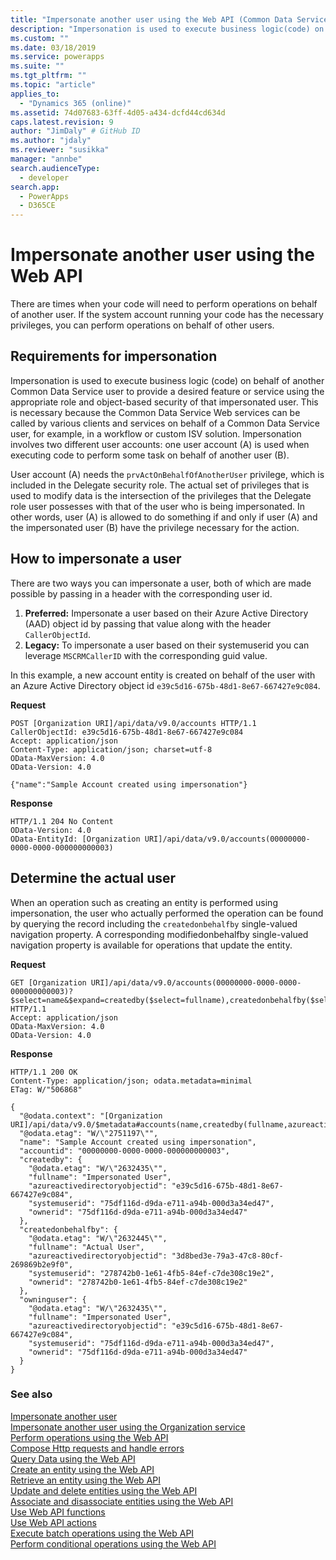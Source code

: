```yaml
---
title: "Impersonate another user using the Web API (Common Data Service)| Microsoft Docs"
description: "Impersonation is used to execute business logic(code) on behalf of another Common Data Service user to provide a desired feature or service using the appropriate role and object-based security of that impersonated user. Read how you can impersonate another user in Common Data Service using the Web API"
ms.custom: ""
ms.date: 03/18/2019
ms.service: powerapps
ms.suite: ""
ms.tgt_pltfrm: ""
ms.topic: "article"
applies_to: 
  - "Dynamics 365 (online)"
ms.assetid: 74d07683-63ff-4d05-a434-dcfd44cd634d
caps.latest.revision: 9
author: "JimDaly" # GitHub ID
ms.author: "jdaly"
ms.reviewer: "susikka"
manager: "annbe"
search.audienceType: 
  - developer
search.app: 
  - PowerApps
  - D365CE
---
```


<!-- TOD0: The higher level topic [Impersonate another user](../impersonate-another-user.md) should include all generic concepts.
This topic should only cover the Web API specific details -->


# Impersonate another user using the Web API

There are times when your code will need to perform operations on behalf of another user. If the system account running your code has the necessary privileges, you can perform operations on behalf of other users.  
  
<a name="bkmk_Requirementsforimpersonation"></a>

## Requirements for impersonation

Impersonation is used to execute business logic (code) on behalf of another Common Data Service user to provide a desired feature or service using the appropriate role and object-based security of that impersonated user. This is necessary because the Common Data Service Web services can be called by various clients and services on behalf of a Common Data Service user, for example, in a workflow or custom ISV solution. Impersonation involves two different user accounts: one user account (A) is used when executing code to perform some task on behalf of another user (B).  
  
User account (A) needs the `prvActOnBehalfOfAnotherUser` privilege, which is included in the Delegate security role. The actual set of privileges that is used to modify data is the intersection of the privileges that the Delegate role user possesses with that of the user who is being impersonated. In other words, user (A) is allowed to do something if and only if user (A) and the impersonated user (B) have the privilege necessary for the action.  
  
<a name="bkmk_Howtoimpersonateauser"></a>

## How to impersonate a user

There are two ways you can impersonate a user, both of which are made possible by passing in a header with the corresponding user id.

 1. **Preferred:** Impersonate a user based on their Azure Active Directory (AAD) object id by passing that value along with the header `CallerObjectId`.
2. **Legacy:** To impersonate a user based on their systemuserid you can leverage `MSCRMCallerID` with the corresponding guid value.

 In this example, a new account entity is created on behalf of the user with an Azure Active Directory object id `e39c5d16-675b-48d1-8e67-667427e9c084`.   
  
 **Request**  
```http 
POST [Organization URI]/api/data/v9.0/accounts HTTP/1.1  
CallerObjectId: e39c5d16-675b-48d1-8e67-667427e9c084  
Accept: application/json  
Content-Type: application/json; charset=utf-8  
OData-MaxVersion: 4.0  
OData-Version: 4.0  
  
{"name":"Sample Account created using impersonation"}  
```  
  
 **Response**  
```http 
HTTP/1.1 204 No Content  
OData-Version: 4.0  
OData-EntityId: [Organization URI]/api/data/v9.0/accounts(00000000-0000-0000-000000000003)  
```  
  
<a name="bkmk_Determinetheactualuser"></a>

## Determine the actual user

When an operation such as creating an entity is performed using impersonation, the user who actually performed the operation can be found by querying the record including the `createdonbehalfby` single-valued navigation property. A corresponding modifiedonbehalfby single-valued navigation property is available for operations that update the entity.  
  
 **Request**

```http 
GET [Organization URI]/api/data/v9.0/accounts(00000000-0000-0000-000000000003)?$select=name&$expand=createdby($select=fullname),createdonbehalfby($select=fullname),owninguser($select=fullname) HTTP/1.1   
Accept: application/json  
OData-MaxVersion: 4.0  
OData-Version: 4.0  
```  
  
 **Response**  
```http 
HTTP/1.1 200 OK  
Content-Type: application/json; odata.metadata=minimal  
ETag: W/"506868"  
  
{
  "@odata.context": "[Organization URI]/api/data/v9.0/$metadata#accounts(name,createdby(fullname,azureactivedirectoryobjectid),createdonbehalfby(fullname,azureactivedirectoryobjectid),owninguser(fullname,azureactivedirectoryobjectid))/$entity",
  "@odata.etag": "W/\"2751197\"",
  "name": "Sample Account created using impersonation",
  "accountid": "00000000-0000-0000-000000000003",
  "createdby": {
    "@odata.etag": "W/\"2632435\"",
    "fullname": "Impersonated User",
    "azureactivedirectoryobjectid": "e39c5d16-675b-48d1-8e67-667427e9c084",
    "systemuserid": "75df116d-d9da-e711-a94b-000d3a34ed47",
    "ownerid": "75df116d-d9da-e711-a94b-000d3a34ed47"
  },
  "createdonbehalfby": {
    "@odata.etag": "W/\"2632445\"",
    "fullname": "Actual User",
    "azureactivedirectoryobjectid": "3d8bed3e-79a3-47c8-80cf-269869b2e9f0",
    "systemuserid": "278742b0-1e61-4fb5-84ef-c7de308c19e2",
    "ownerid": "278742b0-1e61-4fb5-84ef-c7de308c19e2"
  },
  "owninguser": {
    "@odata.etag": "W/\"2632435\"",
    "fullname": "Impersonated User",
    "azureactivedirectoryobjectid": "e39c5d16-675b-48d1-8e67-667427e9c084",
    "systemuserid": "75df116d-d9da-e711-a94b-000d3a34ed47",
    "ownerid": "75df116d-d9da-e711-a94b-000d3a34ed47"
  }
}
```  
  
### See also

[Impersonate another user](../impersonate-another-user.md)<br />
[Impersonate another user using the Organization service](../impersonate-another-user.md#impersonate-another-user-using-the-organization-service)<br />
[Perform operations using the Web API](perform-operations-web-api.md)<br />
[Compose Http requests and handle errors](compose-http-requests-handle-errors.md)<br />
[Query Data using the Web API](query-data-web-api.md)<br />
[Create an entity using the Web API](create-entity-web-api.md)<br />
[Retrieve an entity using the Web API](retrieve-entity-using-web-api.md)<br />
[Update and delete entities using the Web API](update-delete-entities-using-web-api.md)<br />
[Associate and disassociate entities using the Web API](associate-disassociate-entities-using-web-api.md)<br />
[Use Web API functions](use-web-api-functions.md)<br />
[Use Web API actions](use-web-api-actions.md)<br />
[Execute batch operations using the Web API](execute-batch-operations-using-web-api.md)<br />
[Perform conditional operations using the Web API](perform-conditional-operations-using-web-api.md)
